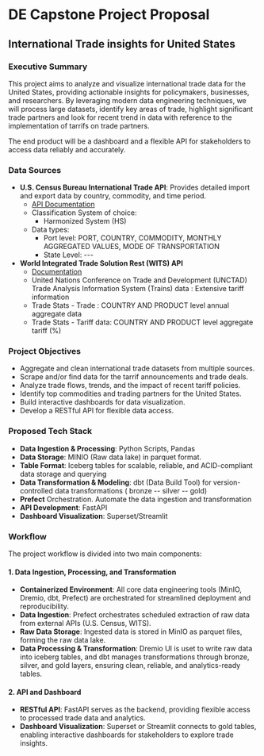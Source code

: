 # DE Capstone Project Proposal

## International Trade insights for United States

### Executive Summary

This project aims to analyze and visualize international trade data for the United States, providing actionable insights for policymakers, businesses, and researchers. By leveraging modern data engineering techniques, we will process large datasets, identify key areas of trade, highlight significant trade partners and look for recent trend in data with reference to the implementation of tarrifs on trade partners.

The end product will be a dashboard and a flexible API for stakeholders to access data reliably and accurately.

### Data Sources

- **U.S. Census Bureau International Trade API**: Provides detailed import and export data by country, commodity, and time period.  
  - [API Documentation](https://www.census.gov/data/developers/data-sets/international-trade.html)
  - Classification System of choice:
    - Harmonized System (HS)
  - Data types:
    - Port level: PORT, COUNTRY, COMMODITY, MONTHLY AGGREGATED VALUES, MODE OF TRANSPORTATION
    - State Level: ---
- **World Integrated Trade Solution Rest (WITS) API**
  - [Documentation](https://wits.worldbank.org/witsapiintro.aspx?lang=en#Trade)
  - United Nations Conference on Trade and Development (UNCTAD) Trade Analysis Information System (Trains) data : Extensive tariff information 
  - Trade Stats - Trade : COUNTRY AND PRODUCT level annual aggregate data
  - Trade Stats - Tariff data: COUNTRY AND PRODUCT level aggregate  tariff (%)

### Project Objectives

- Aggregate and clean international trade datasets from multiple sources.
- Scrape and/or find data for the tarrif announcements and trade deals.
- Analyze trade flows, trends, and the impact of recent tariff policies.
- Identify top commodities and trading partners for the United States.
- Build interactive dashboards for data visualization.
- Develop a RESTful API for flexible data access.

### Proposed Tech Stack

- **Data Ingestion & Processing**: Python Scripts, Pandas
- **Data Storage**: MINIO (Raw data lake) in parquet format.
- **Table Format**: Iceberg tables for scalable, reliable, and ACID-compliant data storage and querying
- **Data Transformation & Modeling**: dbt (Data Build Tool) for version-controlled data transformations ( bronze -- silver -- gold)
- **Prefect** Orchestration. Automate the data ingestion and transformation
- **API Development**: FastAPI
- **Dashboard Visualization**: Superset/Streamlit

### Workflow

The project workflow is divided into two main components:

#### 1. Data Ingestion, Processing, and Transformation

- **Containerized Environment**: All core data engineering tools (MinIO, Dremio, dbt, Prefect) are orchestrated for streamlined deployment and reproducibility.
- **Data Ingestion**: Prefect orchestrates scheduled extraction of raw data from external APIs (U.S. Census, WITS).
- **Raw Data Storage**: Ingested data is stored in MinIO as parquet files, forming the raw data lake.
- **Data Processing & Transformation**: Dremio UI is uset to write raw data into iceberg tables, and dbt manages transformations through bronze, silver, and gold layers, ensuring clean, reliable, and analytics-ready tables.

#### 2. API and Dashboard

- **RESTful API**: FastAPI serves as the backend, providing flexible access to processed trade data and analytics.
- **Dashboard Visualization**: Superset or Streamlit connects to gold tables, enabling interactive dashboards for stakeholders to explore trade insights.
